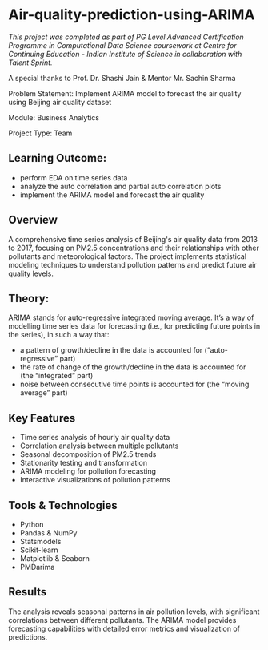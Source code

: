 # Air-quality-prediction-using-ARIMA

*This project was completed as part of PG Level Advanced Certification Programme in Computational Data Science coursework at Centre for Continuing Education - Indian Institute of Science in collaboration with Talent Sprint.*

A special thanks to Prof. Dr. Shashi Jain & Mentor Mr. Sachin Sharma 

Problem Statement: Implement ARIMA model to forecast the air quality using Beijing air quality dataset

Module: Business Analytics 

Project Type: Team 

## Learning Outcome: 
- perform EDA on time series data
- analyze the auto correlation and partial auto correlation plots
- implement the ARIMA model and forecast the air quality

## Overview
A comprehensive time series analysis of Beijing's air quality data from 2013 to 2017, focusing on PM2.5 concentrations and their relationships with other pollutants and meteorological factors. The project implements statistical modeling techniques to understand pollution patterns and predict future air quality levels.

## Theory: 

ARIMA stands for auto-regressive integrated moving average. It’s a way of modelling time series data for forecasting (i.e., for predicting future points in the series), in such a way that:
- a pattern of growth/decline in the data is accounted for (“auto-regressive” part)
- the rate of change of the growth/decline in the data is accounted for (the “integrated” part)
- noise between consecutive time points is accounted for (the “moving average” part)

## Key Features
- Time series analysis of hourly air quality data
- Correlation analysis between multiple pollutants
- Seasonal decomposition of PM2.5 trends
- Stationarity testing and transformation
- ARIMA modeling for pollution forecasting
- Interactive visualizations of pollution patterns

## Tools & Technologies
- Python
- Pandas & NumPy
- Statsmodels
- Scikit-learn
- Matplotlib & Seaborn
- PMDarima

## Results
The analysis reveals seasonal patterns in air pollution levels, with significant correlations between different pollutants. The ARIMA model provides forecasting capabilities with detailed error metrics and visualization of predictions.
